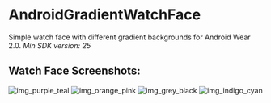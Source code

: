 # AndroidGradientWatchFace
Simple watch face with different gradient backgrounds for Android Wear 2.0.
*Min SDK version: 25*

## Watch Face Screenshots:

![img_purple_teal](https://user-images.githubusercontent.com/12136949/34597070-0dc2fc22-f217-11e7-9236-b7cf7f9eafee.png)
![img_orange_pink](https://user-images.githubusercontent.com/12136949/34597069-0d991ef2-f217-11e7-9442-b6b4ece17b4a.png)
![img_grey_black](https://user-images.githubusercontent.com/12136949/34597067-0d5447c8-f217-11e7-87fa-3f9f656c7fb6.png)
![img_indigo_cyan](https://user-images.githubusercontent.com/12136949/34597068-0d76e4b8-f217-11e7-9875-b63d71b14d95.png)
